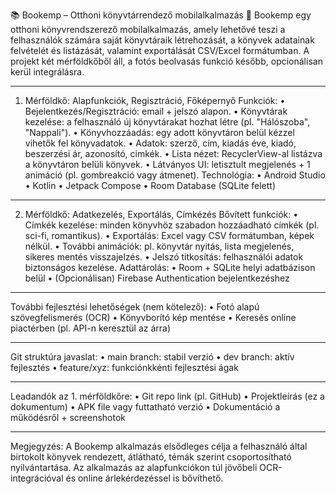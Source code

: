 📚 Bookemp – Otthoni könyvtárrendező mobilalkalmazás
🔹 Bookemp egy otthoni könyvrendszerező mobilalkalmazás, amely lehetővé teszi a felhasználók számára saját könyvtáraik létrehozását, a könyvek adatainak felvételét és listázását, valamint exportálását CSV/Excel formátumban. A projekt két mérföldkőből áll, a fotós beolvasás funkció később, opcionálisan kerül integrálásra.
________________________________________
1. Mérföldkő: Alapfunkciók, Regisztráció, Főképernyő
Funkciók:
•	Bejelentkezés/Regisztráció: email + jelszó alapon.
•	Könyvtárak kezelése: a felhasználó új könyvtárakat hozhat létre (pl. "Hálószoba", "Nappali").
•	Könyvhozzáadás: egy adott könyvtáron belül kézzel vihetők fel könyvadatok.
•	Adatok: szerző, cím, kiadás éve, kiadó, beszerzési ár, azonosító, cimkék.
•	Lista nézet: RecyclerView-al listázva a könyvtáron belüli könyvek.
•	Látványos UI: letisztult megjelenés + 1 animáció (pl. gombreakció vagy átmenet).
Technológia:
•	Android Studio
•	Kotlin
•	Jetpack Compose
•	Room Database (SQLite felett)
________________________________________
2. Mérföldkő: Adatkezelés, Exportálás, Címkézés
Bővített funkciók:
•	Címkék kezelése: minden könyvhöz szabadon hozzáadható címkék (pl. sci-fi, romantikus).
•	Exportálás: Excel vagy CSV formátumban, képek nélkül.
•	További animációk: pl. könyvtár nyitás, lista megjelenés, sikeres mentés visszajelzés.
•	Jelszó titkosítás: felhasználói adatok biztonságos kezelése.
Adattárolás:
•	Room + SQLite helyi adatbázison belül
•	(Opcionálisan) Firebase Authentication bejelentkezéshez
________________________________________
További fejlesztési lehetőségek (nem kötelező):
•	Fotó alapú szövegfelismerés (OCR)
•	Könyvborító kép mentése
•	Keresés online piactérben (pl. API-n keresztül az árra)
________________________________________
Git struktúra javaslat:
•	main branch: stabil verzió
•	dev branch: aktív fejlesztés
•	feature/xyz: funkciónkkénti fejlesztési ágak
________________________________________
Leadandók az 1. mérföldkőre:
•	Git repo link (pl. GitHub)
•	Projektleírás (ez a dokumentum)
•	APK file vagy futtatható verzió
•	Dokumentáció a működésről + screenshotok
________________________________________
Megjegyzés:
A Bookemp alkalmazás elsődleges célja a felhasználó által birtokolt könyvek rendezett, átlátható, témák szerint csoportosítható nyilvántartása. Az alkalmazás az alapfunkciókon túl jövőbeli OCR-integrációval és online árlekérdezéssel is bővíthető.
